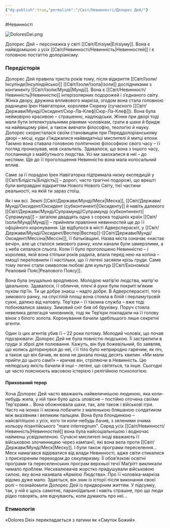 ```yaml
---
{"dg-publish":true,"permalink":"/Світ/Невинності/Долорес Дей/"}
---
```


#Невинності 

![DoloresDei.png](/img/user/imgs/DoloresDei.png)

Долорес Дей – персонажка у світі [[Світ/Елізіум\|Елізіуму]]. Вона є найвідомішою з усіх [[Світ/Невинності/Невинність\|Невинностей]] і є головною постаттю долоріанізму.
### Передісторія
Долорес Дей правила триста років тому, після відкриття [[Світ/Ізоли/Інсулінде\|Інсуліндійської]] [[Світ/Ізоли/Ізола\|ізоли]] дослідниками з континенту [[Світ/Ізоли/Мунді\|Мунді]]. Вона є [[Світ/Невинності/Невинність\|Невинністю]] інтерізолярних подорожей і з’єднаного світу. Жінка двору, дружина впливового маркіза, згодом вона стала головною радницею Ірен Навігаторки, королеви Сюрену (сучасного [[Світ/Держави/Мунді/Оксидент/Сюр-Ла-Клеф\|Сюр-Ла-Клеф]]). Вона була неймовірно красивою – страшенно, надлюдськи. Жінки при дворі тоді мали бути інтелектуальними рівнями чоловікам, грати в шахи й бридж на найвищому рівні, а також вивчати філософію, теологію й науку. Долорес скористалася своїм становищем при Переддолоріанському дворі – місці, куди з’їжджалися найвидатніші мислителі й митці епохи. Таємно вона ставала головною політичною філософкою свого часу – її погляд пронизував, мов скальпель. Здавалося, що вона з іншого часу, посланниця з майбутнього людства. Усі ми закохалися в неї – до нестями. Ще до її проголошення Невинністю вона мала колосальний вплив.

Саме за її порадою Ірен Навігаторка підтримала низку експедицій у [[Світ/Блідість\|Блідість]] – дорогі, часто трагічні подорожі, що врешті були виправдані відкриттям Нового Нового Світу, тієї частини реальності, на якій ти зараз стоїш.

Як і ми всі. Землі [[Світ/Держави/Мунді/Меск\|Меска]], [[Світ/Держави/Мунді/Оксидент/Оксидент (субконтинент)\|Оксиденту]] й навіть далекого [[Світ/Держави/Мунді/Супрамунді/Супрамунді (субконтинент)\|Супрамунді]] – загалом двадцять одна з сорока тодішніх країн [[Світ/Ізоли/Мунді\|Мунді]] – прийняли правління невинностей ще до її офіційного коронування. Це відбулося в місті Адверспераскіт, у [[Світ/Держави/Мунді/Оксидент/Веспер\|Веспер]]-[[Світ/Держави/Мунді/Оксидент/Мессіна\|Мессіні]], її батьківщині. Назва міста означає «настає вечір», але це сталося зимового ранку, коли канали були замерзлими, а з неба сипалася сльота. Коли її було проголошено Невинністю – і королева, якій вона стільки років радила, впала перед нею на коліна – емоції переповнили її настільки, що її легені засяяли крізь груди. Саме тому легені стали символом любові для культур [[Світ/Економіка/Реаловий Пояс\|Реалового Поясу]].

Вона була знущально вродливою. Молодою матір’ю людства, матір'ю ідеальною. Здавалося, її обличчя, плечі й руки були покриті м’яким пухом пір'їн. Ти це добре знаєш – надто добре. В Адверспераскіті, того зимового ранку, на спустілій площі вона стояла в білій і перламутровій сукні, далеко від натовпу. Тер'єри – її таємна служба – вже тоді побоювалися замаху. Зимовий сніг бив об бруківку. Поруч стояла невелика делегація чиновників, тоді як Тер’єри покладали на її голову вінок з білого золота. Коронування бачили здебільшого лише секретні агенти.

Один із цих агентів убив її – 22 роки потому. Молодий чоловік, що почав підозрювати: Долорес Дей не була повністю людською. Її застрелили в груди зі зброї для полювання. Кажуть, він був божевільний, бо заявляв, що колись доторкнувся до неї, і її тіло було неприродно гарячим, як піч, а також що він бачив, як вона не дихала понад десять хвилин. «Ми мали прийти до цього самі!» – кричав він, стріляючи в Невинність. Цю нелюдську якість бачили й інші – легені, що світяться, та інше. Сьогодні це часто пояснюють масовою істерією і релігійною психологією.
#### Прихований терор
Хоча Долорес Дей часто вважають найвеличнішою людиною, яка коли-небудь жила, у ній таки було щось зловісне – постійно оточена своїми Тер'єрами... Вона обожнювала шахи, так, але також і військові ігри. Часто на іконах її можна побачити з маленькою бляшаною солдатиком між вказівним і великим пальцем. Вона була блондинкою – найсвітлішою з усіх, кого ти коли-небудь бачив, з зеленими очима кольору пізантійського "mare interregnum". Серед усіх [[Світ/Невинності/Невинність\|Невинностей]] вона була найсоціальнішою і водночас найменш усвідомленою. Сучасні мислителі іноді вважають її військовою злочинницею через кампанії, які вона вела проти [[Світ/Держави/Мунді/Меск\|Меску]]. І були також програми переселення... Меск намагався відірватися від влади Невинності, адже світи стикалися з прискореним переходом до секуляризму. Її обов’язкові освітні програми та переселенських програм верхньої течії Маґрітт викликали чимало проблем. Несхвалювачів жорстко придушували військовою силою, яку вона називала «Армією Людства». Про її чоловіка-маркіза відомо дуже мало. Здається, він зник із історії після виконання своєї ролі – познайомити Долорес Дей із придворним життям. У підсумку, так, у ній є щось самотнє, параноїдальне і навіть страшне, про що люди рідко говорять, але відчувають, коли думають про неї...
### Етимологія
«Dolores Dei» перекладається з латини як «Смуток Божий»